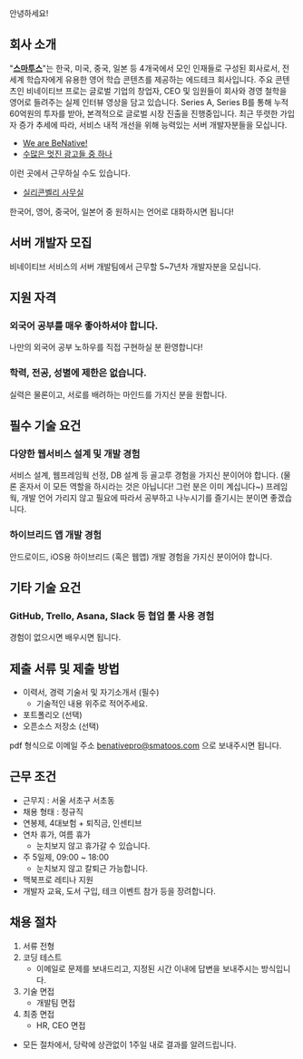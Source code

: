 안녕하세요!

## 회사 소개

"**[스마투스](http://benativepro.kr)**"는 한국, 미국, 중국, 일본 등 4개국에서 모인 인재들로 구성된 회사로서,
전 세계 학습자에게 유용한 영어 학습 콘텐츠를 제공하는 에드테크 회사입니다.
주요 콘텐츠인 비네이티브 프로는 글로벌 기업의 창업자, CEO 및 임원들이 회사와 경영 철학을 영어로 들려주는 실제 인터뷰 영상을 담고 있습니다.
Series A, Series B를 통해 누적 60억원의 투자를 받아, 본격적으로 글로벌 시장 진출을 진행중입니다. 최근 뚜렷한 가입자 증가 추세에 따라, 서비스 내적 개선을 위해 능력있는 서버 개발자분들을 모십니다.

- [We are BeNative!](https://www.youtube.com/watch?v=luQo35gyYHo)
- [수많은 멋진 광고들 중 하나](https://www.youtube.com/watch?v=MCuQEyo2dvQ)

이런 곳에서 근무하실 수도 있습니다.

- [실리콘벨리 사무실](https://benative.wordpress.com/2015/07/08/benative-now-open-in-silicon-valley/)

한국어, 영어, 중국어, 일본어 중 원하시는 언어로 대화하시면 됩니다!

## 서버 개발자 모집

비네이티브 서비스의 서버 개발팀에서 근무할 5~7년차 개발자분을 모십니다.

## 지원 자격

### 외국어 공부를 매우 좋아하셔야 합니다.

나만의 외국어 공부 노하우를 직접 구현하실 분 환영합니다!

### 학력, 전공, 성별에 제한은 없습니다.

실력은 물론이고, 서로를 배려하는 마인드를 가지신 분을 원합니다.

## 필수 기술 요건

### 다양한 웹서비스 설계 및 개발 경험

서비스 설계, 웹프레임웍 선정, DB 설계 등 골고루 경험을 가지신 분이어야 합니다. (물론 혼자서 이 모든 역할을 하시라는 것은 아닙니다! 그런 분은 이미 계십니다~) 프레임웍, 개발 언어 가리지 않고 필요에 따라서 공부하고 나누시기를 즐기시는 분이면 좋겠습니다.

### 하이브리드 앱 개발 경험

안드로이드, iOS용 하이브리드 (혹은 웹앱) 개발 경험을 가지신 분이어야 합니다.

## 기타 기술 요건

### GitHub, Trello, Asana, Slack 등 협업 툴 사용 경험

경험이 없으시면 배우시면 됩니다.

## 제출 서류 및 제출 방법

- 이력서, 경력 기술서 및 자기소개서 (필수)
  * 기술적인 내용 위주로 적어주세요.
- 포트폴리오 (선택)
- 오픈소스 저장소 (선택)

pdf 형식으로 이메일 주소 benativepro@smatoos.com 으로 보내주시면 됩니다.

## 근무 조건

- 근무지 : 서울 서초구 서초동
- 채용 형태 : 정규직
- 연봉제, 4대보험 + 퇴직금, 인센티브
- 연차 휴가, 여름 휴가
   * 눈치보지 않고 휴가갈 수 있습니다.
- 주 5일제, 09:00 ~ 18:00
   * 눈치보지 않고 칼퇴근 가능합니다.
- 맥북프로 레티나 지원
- 개발자 교육, 도서 구입, 테크 이벤트 참가 등을 장려합니다.

## 채용 절차

1. 서류 전형
1. 코딩 테스트
    * 이메일로 문제를 보내드리고, 지정된 시간 이내에 답변을 보내주시는 방식입니다.
1. 기술 면접
    * 개발팀 면접
1. 최종 면접
    * HR, CEO 면접

- 모든 절차에서, 당락에 상관없이 1주일 내로 결과를 알려드립니다.
